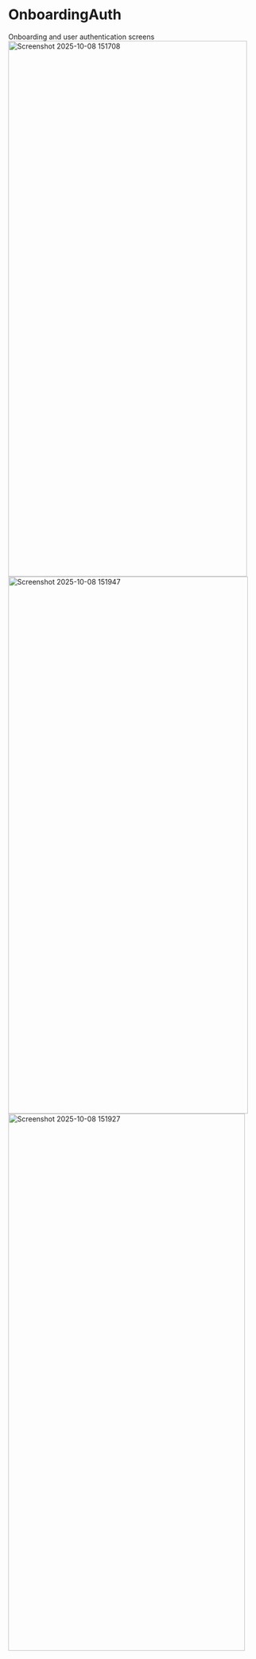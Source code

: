 # OnboardingAuth
Onboarding and user authentication screens
<img width="480" height="1076" alt="Screenshot 2025-10-08 151708" src="https://github.com/user-attachments/assets/85ff6af9-1a25-4f72-8742-8ae7e06e8ca8" />
<img width="482" height="1079" alt="Screenshot 2025-10-08 151947" src="https://github.com/user-attachments/assets/b3725b8e-7635-4493-9e21-46e910377aff" />
<img width="476" height="1079" alt="Screenshot 2025-10-08 151927" src="https://github.com/user-attachments/assets/db1b6018-3552-4eea-bcb5-35f27d360398" />
